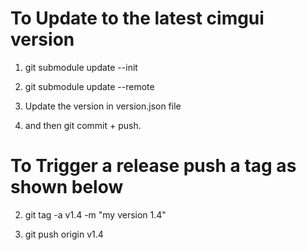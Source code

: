# To Update to the latest cimgui version

1. git submodule update --init

2. git submodule update --remote

3. Update the version in version.json file

4. and then git commit + push.


# To Trigger a release push a tag as shown below

2. git tag -a v1.4 -m "my version 1.4"

3. git push origin v1.4
